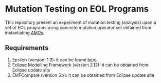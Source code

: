 # Mutation Testing on EOL Programs
This repository present an experiment of mutation testing (analysis) upon a set of EOL programs using concrete mutation operator set obtained from instantiating [*AMOs*](https://github.com/Fhma/AMO/blob/master/AMO/Operators/amo_operators.pdf).

## Requirements
1. Epsilon (version: 1.3): it can be found [here](https://eclipse.org/epsilon/download/).
3. Eclipse Modelling Framework (version 2.12): it can be obtained from Eclipse update site
4. EMFCompare (version 3.x): it can be obtained from Eclipse update site